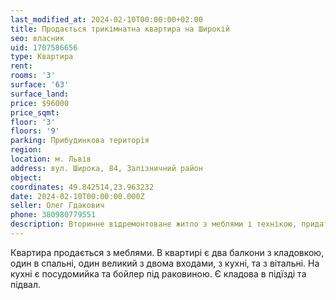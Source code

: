 ```yaml
---
last_modified_at: 2024-02-10T00:00:00+02:00
title: Продається трикімнатна квартира на Широкій
seo: власник
uid: 1707586656
type: Квартира
rent:
rooms: '3'
surface: '63'
surface_land:
price: $96000
price_sqmt:
floor: '3'
floors: '9'
parking: Прибудинкова територія
region:
location: м. Львів
address: вул. Широка, 84, Залізничний район
object:
coordinates: 49.842514,23.963232
date: 2024-02-10T00:00:00.000Z
seller: Олег Гдакович
phone: 380980779551
description: Вторинне відремонтоване житло з меблями і технікою, придатне і готове для проживання
---
```


Квартира продається з меблями. В квартирі є два балкони з кладовкою, один в спальні, один великий з двома входами, з кухні, та з вітальні. На кухні є посудомийка та бойлер під раковиною. Є кладова в підїзді та підвал.
